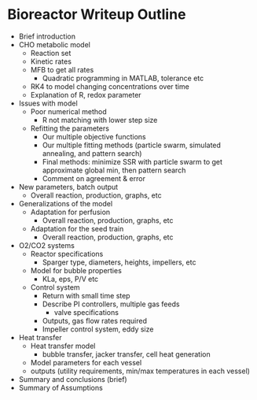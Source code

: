 # Bioreactor Writeup Outline
* Brief introduction
* CHO metabolic model
	* Reaction set
	* Kinetic rates
	* MFB to get all rates
	 	* Quadratic programming in MATLAB, tolerance etc
	* RK4 to model changing concentrations over time
	* Explanation of R, redox parameter
* Issues with model
	* Poor numerical method
	 	* R not matching with lower step size
	* Refitting the parameters
	 	* Our multiple objective functions
	 	* Our multiple fitting methods (particle swarm, simulated annealing, and pattern search)
	 	* Final methods: minimize SSR with particle swarm to get approximate global min, then pattern search
		* Comment on agreement & error
* New parameters, batch output
	* Overall reaction, production, graphs, etc
* Generalizations of the model
	* Adaptation for perfusion
		* Overall reaction, production, graphs, etc
	* Adaptation for the seed train
		* Overall reaction, production, graphs, etc 
* O2/CO2 systems
	* Reactor specifications
	 	* Sparger type, diameters, heights, impellers, etc
	* Model for bubble properties
	 	* KLa, eps, P/V etc
	* Control system
	 	* Return with small time step
	 	* Describe PI controllers, multiple gas feeds
			* valve specifications
	 	* Outputs, gas flow rates required
		* Impeller control system, eddy size
* Heat transfer
	* Heat transfer model
		* bubble transfer, jacker transfer, cell heat generation
	* Model parameters for each vessel
	* outputs (utility requirements, min/max temperatures in each vessel)
* Summary and conclusions (brief)
* Summary of Assumptions